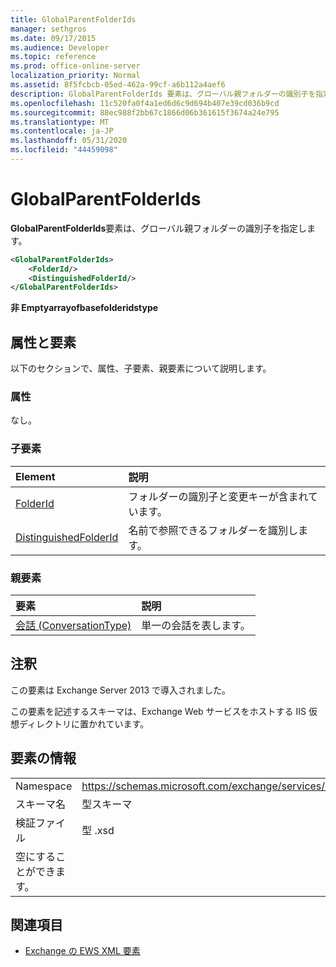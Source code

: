 ```yaml
---
title: GlobalParentFolderIds
manager: sethgros
ms.date: 09/17/2015
ms.audience: Developer
ms.topic: reference
ms.prod: office-online-server
localization_priority: Normal
ms.assetid: 8f5fcbcb-05ed-462a-99cf-a6b112a4aef6
description: GlobalParentFolderIds 要素は、グローバル親フォルダーの識別子を指定します。
ms.openlocfilehash: 11c520fa0f4a1ed6d6c9d694b407e39cd036b9cd
ms.sourcegitcommit: 88ec988f2bb67c1866d06b361615f3674a24e795
ms.translationtype: MT
ms.contentlocale: ja-JP
ms.lasthandoff: 05/31/2020
ms.locfileid: "44459098"
---
```

# <a name="globalparentfolderids"></a>GlobalParentFolderIds

**GlobalParentFolderIds**要素は、グローバル親フォルダーの識別子を指定します。 
  
```XML
<GlobalParentFolderIds>
    <FolderId/>
    <DistinguishedFolderId/>
</GlobalParentFolderIds>
```

 **非 Emptyarrayofbasefolderidstype**
## <a name="attributes-and-elements"></a>属性と要素

以下のセクションで、属性、子要素、親要素について説明します。
  
### <a name="attributes"></a>属性

なし。
  
### <a name="child-elements"></a>子要素

|**Element**|**説明**|
|:-----|:-----|
|[FolderId](folderid.md) <br/> |フォルダーの識別子と変更キーが含まれています。  <br/> |
|[DistinguishedFolderId](distinguishedfolderid.md) <br/> |名前で参照できるフォルダーを識別します。  <br/> |
   
### <a name="parent-elements"></a>親要素

|**要素**|**説明**|
|:-----|:-----|
|[会話 (ConversationType)](conversation-conversationtype.md) <br/> |単一の会話を表します。  <br/> |
   
## <a name="remarks"></a>注釈

この要素は Exchange Server 2013 で導入されました。
  
この要素を記述するスキーマは、Exchange Web サービスをホストする IIS 仮想ディレクトリに置かれています。
  
## <a name="element-information"></a>要素の情報

|||
|:-----|:-----|
|Namespace  <br/> |https://schemas.microsoft.com/exchange/services/2006/types  <br/> |
|スキーマ名  <br/> |型スキーマ  <br/> |
|検証ファイル  <br/> |型 .xsd  <br/> |
|空にすることができます。  <br/> ||
   
## <a name="see-also"></a>関連項目



- [Exchange の EWS XML 要素](ews-xml-elements-in-exchange.md)

